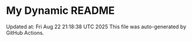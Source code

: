# My Dynamic README
Updated at: Fri Aug 22 21:18:38 UTC 2025
This file was auto-generated by GitHub Actions.
